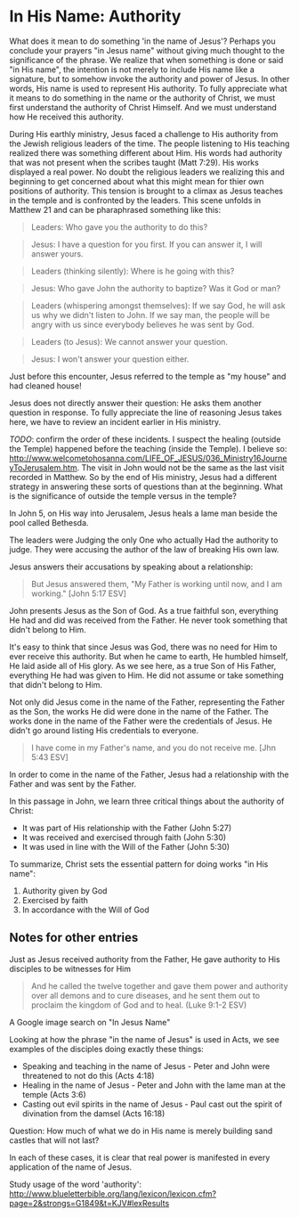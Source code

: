 In His Name: Authority
======================

What does it mean to do something 'in the name of Jesus'? Perhaps you conclude your prayers "in Jesus name" without giving much thought to the significance of the phrase. We realize that when something is done or said "in His name", the intention is not merely to include His name like a signature, but to somehow invoke the authority and power of Jesus. In other words, His name is used to represent His authority. To fully appreciate what it means to do something in the name or the authority of Christ, we must first understand the authority of Christ Himself. And we must understand how He received this authority.

During His earthly ministry, Jesus faced a challenge to His authority from the Jewish religious leaders of the time. The people listening to His teaching realized there was something different about Him. His words had authority that was not present when the scribes taught (Matt 7:29). His works displayed a real power. No doubt the religious leaders we realizing this and beginning to get concerned about what this might mean for thier own positions of authority. This tension is brought to a climax as Jesus teaches in the temple and is confronted by the leaders. This scene unfolds in Matthew 21 and can be pharaphrased something like this:

> Leaders: Who gave you the authority to do this?

> Jesus: I have a question for you first. If you can answer it, I will answer yours.

> Leaders (thinking silently): Where is he going with this?

> Jesus: Who gave John the authority to baptize? Was it God or man?

> Leaders (whispering amongst themselves): If we say God, he will ask us why we didn't listen to John. If we say man, the people will be angry with us since everybody believes he was sent by God.

> Leaders (to Jesus): We cannot answer your question.

> Jesus: I won't answer your question either.

Just before this encounter, Jesus referred to the temple as "my house" and had cleaned house!

Jesus does not directly answer their question: He asks them another question in response. To fully appreciate the line of reasoning Jesus takes here, we have to review an incident earlier in His ministry.

*TODO*: confirm the order of these incidents. I suspect the healing (outside the Temple) happened before the teaching (inside the Temple). I believe so: http://www.welcometohosanna.com/LIFE_OF_JESUS/036_Ministry16JourneyToJerusalem.htm. The visit in John would not be the same as the last visit recorded in Matthew. So by the end of His ministry, Jesus had a different strategy in answering these sorts of questions than at the beginning. What is the significance of outside the temple versus in the temple?

In John 5, on His way into Jerusalem, Jesus heals a lame man beside the pool called Bethesda.

The leaders were Judging the only One who actually Had the authority to judge. They were accusing the author of the law of breaking His own law.

Jesus answers their accusations by speaking about a relationship:

> But Jesus answered them, "My Father is working until now, and I am working." [John 5:17 ESV]

John presents Jesus as the Son of God. As a true faithful son, everything He had and did was received from the Father. He never took something that didn't belong to Him.

It's easy to think that since Jesus was God, there was no need for Him to ever receive this authority. But when he came to earth, He humbled himself, He laid aside all of His glory. As we see here, as a true Son of His Father, everything He had was given to Him. He did not assume or take something that didn't belong to Him.


Not only did Jesus come in the name of the Father, representing the Father as the Son, the works He did were done in the name of the Father. The works done in the name of the Father were the credentials of Jesus. He didn't go around listing His credentials to everyone. 

> I have come in my Father's name, and you do not receive me. [Jhn 5:43 ESV]

In order to come in the name of the Father, Jesus had a relationship with the Father and was sent by the Father.

In this passage in John, we learn three critical things about the authority of Christ:
- It was part of His relationship with the Father (John 5:27)
- It was received and exercised through faith (John 5:30)
- It was used in line with the Will of the Father (John 5:30)

To summarize, Christ sets the essential pattern for doing works "in His name":
1. Authority given by God
2. Exercised by faith
3. In accordance with the Will of God


Notes for other entries
-----------------------

Just as Jesus received authority from the Father, He gave authority to His disciples to be witnesses for Him

> And he called the twelve together and gave them power and authority over all demons and to cure diseases, and he sent them out to proclaim the kingdom of God and to heal. (Luke 9:1-2 ESV)

A Google image search on "In Jesus Name" 

Looking at how the phrase "in the name of Jesus" is used in Acts, we see examples of the disciples doing exactly these things:

- Speaking and teaching in the name of Jesus - Peter and John were threatened to not do this (Acts 4:18)
- Healing in the name of Jesus - Peter and John with the lame man at the temple (Acts 3:6)
- Casting out evil spirits in the name of Jesus - Paul cast out the spirit of divination from the damsel (Acts 16:18)

Question: How much of what we do in His name is merely building sand castles that will not last?

In each of these cases, it is clear that real power is manifested in every application of the name of Jesus.

Study usage of the word 'authority': http://www.blueletterbible.org/lang/lexicon/lexicon.cfm?page=2&strongs=G1849&t=KJV#lexResults
